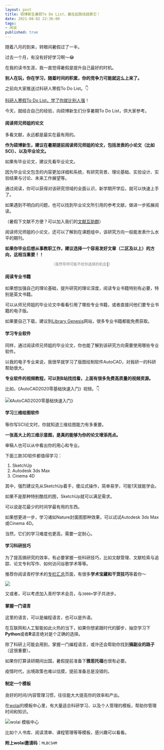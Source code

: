 ```yaml
---
layout: post
title: 硕博新生暑假To Do List，赢在起跑线就靠它！
date: 2021-08-02 22:36:00
tags: 
- 闲谈
published: true
---
```




随着八月的到来，转眼间暑假过了一半。

过去一个月，有没有好好学习啊～😂

在我的读书生涯，我一直觉得暑假是提升自己最好的时机。

**别人在玩，你在学习，随着时间的积累，你的竞争力可能就这么上来了。**

之前向大家推送过科研人寒假To Do List。👇

[科研人寒假To Do List，学了你就比别人强](https://mp.weixin.qq.com/s/gMyD8-XgAHuXYnVT7AuG6Q)！


今天，就结合自己的经验，向硕博新生们分享暑期To Do List，供大家参考。

#### 阅读师兄师姐的论文

多看文献，永远都是最实在最有用的。



**作为硕博新生，建议在暑期提前阅读师兄师姐的论文，包括发表的小论文（比如SCI）、以及毕业论文。**

如果有毕业论文，建议先看毕业论文。

因为毕业论文包含的内容更加详细和系统，有研究背景、理论基础、实验设计、实验结果与讨论、未来工作展望等。

通过阅读，你可以获得对该研究领域的全面认识，新学期开学后，就可以快速上手了。

如果遇到不明白的问题，也可以找到毕业论文所引用的参考文献，做进一步拓展阅读。

（暑假下文献不方便？可以加入我们的[文献互助群](https://mp.weixin.qq.com/s/eTXY1BuHNVRO-W3khcZT-A)）

阅读师兄师姐的小论文，还可以了解到在课题组中，该研究方向一般能发表什么水平的期刊。

**如果你毕业后想从事教职工作，建议选择一个容易发好文章（二区及以上）的方向，这相当重要！！**

  <span style="line-height:1.5;padding:0px 20px;font-size:12px;display:block;text-align:center;color:gray;">（虽然导师可能不给你选择的机会🤭）</span>

#### 阅读专业书籍


如果想加强自己的理论基础，提升研究的理论深度，阅读专业书籍特别有必要，特别是英文书籍。



可以从师兄师姐的毕业论文中看看引用了哪些专业书籍，或者直接问他们要专业书籍的电子版。

如果要自己下载，建议到[Library Genesis](https://libgen.is)网站，很多专业书籍都能免费获取。


#### 学习专业软件

同样，通过阅读师兄师姐的毕业论文，你也能了解到该研究方向需要使用哪些专业软件。

以我的电子专业来说，我很早就学习了版图绘制软件AutoCAD，对我研一的科研帮助很大。



**专业软件的视频教程，可以到B站找找看，上面有很多免费高质量的视频资源。**

比如，《AutoCAD2020零基础快速入门》视频。👇

![《AutoCAD2020零基础快速入门》](https://gitee.com/qnscholar/figurebed/raw/master/img/20210802215459.png)


#### 学习三维绘图软件

等你写SCI论文时，你就知道三维绘图能力有多重要。



**一张高大上的三维示意图，是真的能够为你的论文增添亮点。**

审稿人也可以从中看出你的用心和专业。

下面三款3D软件都值得学习：

1. SketchUp
2. Autodesk 3ds Max
3. Cinema 4D

其中，强烈建议先从SketchUp着手，傻瓜式操作，简单易学，可能1天就能学会。

如果不是那种特别酷炫的图，SketchUp就可以满足需求。

可以说是花最少的时间学最有用的东西。

如果想更进一步，学习诸如Nature封面图那种效果，可以试试Autodesk 3ds Max或Cinema 4D。

当然，它们的学习难度也更高，需要一定耐心。

#### 学习科研技巧

为了提高搞研究的效率，有必要掌握一些科研技巧，比如文献管理、文献检索与追踪、论文专利写作、如何访问谷歌学术等等。



推荐你阅读青柠学术的[专栏汇总](https://mp.weixin.qq.com/s/x-dT5lfD29IHm4swDisuWA)页面，有很多**学术宝藏和干货技巧**等着你～

![](https://gitee.com/qnscholar/figurebed/raw/master/img/20210802221409.PNG)

又或者，可以考虑加入青柠学术会员，与`3000+`学子共进步。

#### 掌握一门语言

这里的语言，可以是编程语言，也可以是外语。



在互联网和人工智能如此火热的当下，如果你想紧跟时代的脚步，抽空学习下**Python**或者**R**语言绝对是个正确的选择。

除了科研上可能会用到，掌握一门编程语言，或许还会帮助你找到**搞副业的路子**（这很重要）。

如果你打算读研期间出国，暑假提前准备下**雅思托福**也很有必要。

疫情时代，出境政策也难以估摸，提前准备总是没错的。

#### 制定一个模板

良好的时间/内容管理习惯，往往能大大提高你的效率和产出。



在[wolai](https://www.wolai.com/product)的模板中心里，有大量适合科研学习、以及个人管理的模板，帮助你管理时间和知识。

![wolai 模板中心](https://gitee.com/qnscholar/figurebed/raw/master/img/20210802223007.png)

比如个人书库、阅读清单、课程管理等等模板，感兴趣可以看看。

**附上wolai邀请码**：`MLBCSHM`
